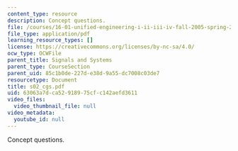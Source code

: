 ```yaml
---
content_type: resource
description: Concept questions.
file: /courses/16-01-unified-engineering-i-ii-iii-iv-fall-2005-spring-2006/63063a7dca52918975cfc142aefd3611_s02_cgs.pdf
file_type: application/pdf
learning_resource_types: []
license: https://creativecommons.org/licenses/by-nc-sa/4.0/
ocw_type: OCWFile
parent_title: Signals and Systems
parent_type: CourseSection
parent_uid: 85c1b0de-227d-e38d-9a55-dc7008c03de7
resourcetype: Document
title: s02_cgs.pdf
uid: 63063a7d-ca52-9189-75cf-c142aefd3611
video_files:
  video_thumbnail_file: null
video_metadata:
  youtube_id: null
---
```

Concept questions.